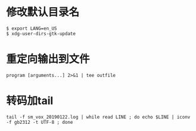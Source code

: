 # 修改默认目录名
    $ export LANG=en_US
    $ xdg-user-dirs-gtk-update
# 重定向输出到文件
    program [arguments...] 2>&1 | tee outfile
# 转码加tail
    tail -f sm_vox_20190122.log | while read LINE ; do echo $LINE | iconv -f gb2312 -t UTF-8 ; done

